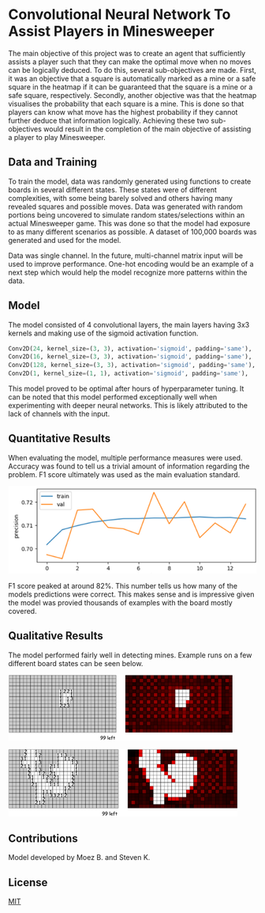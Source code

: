 # Convolutional Neural Network To Assist Players in Minesweeper

The main objective of this project was to create an agent that sufficiently assists a player such that they can make the optimal move when no moves can be logically deduced. To do this, several sub-objectives are made. First, it was an objective that a square is automatically marked as a mine or a safe square in the heatmap if it can be guaranteed that the square is a mine or a safe square, respectively. Secondly, another objective was that the heatmap visualises the probability that each square is a mine. This is done so that players can know what move has the highest probability if they cannot further deduce that information logically. Achieving these two sub-objectives would result in the completion of the main objective of assisting a player to play Minesweeper.

## Data and Training

To train the model, data was randomly generated using functions to create boards in several different states. These states were of different complexities, with some being barely solved and others having many revealed squares and possible moves. Data was generated with random portions being uncovered to simulate random states/selections within an actual Minesweeper game. This was done so that the model had exposure to as many different scenarios as possible. A dataset of 100,000 boards was generated and used for the model. 

Data was single channel. In the future, multi-channel matrix input will be used to improve performance. One-hot encoding would be an example of a next step which would help the model recognize more patterns within the data.

## Model
The model consisted of 4 convolutional layers, the main layers having 3x3 kernels and making use of the sigmoid activation function.

```python
Conv2D(24, kernel_size=(3, 3), activation='sigmoid', padding='same'),
Conv2D(16, kernel_size=(3, 3), activation='sigmoid', padding='same'),
Conv2D(128, kernel_size=(3, 3), activation='sigmoid', padding='same'), 
Conv2D(1, kernel_size=(1, 1), activation='sigmoid', padding='same'),
```

This model proved to be optimal after hours of hyperparameter tuning. It can be noted that this model performed exceptionally well when experimenting with deeper neural networks. This is likely attributed to the lack of channels with the input.

## Quantitative Results

When evaluating the model, multiple performance measures were used. Accuracy was found to tell us a trivial amount of information regarding the problem. F1 score ultimately was used as the main evaluation standard.

![](./assets/precision.png)

F1 score peaked at around 82%. This number tells us how many of the models predictions were correct. This makes sense and is impressive given the model was provied thousands of examples with the board mostly covered.

## Qualitative Results

The model performed fairly well in detecting mines. Example runs on a few different board states can be seen below.

![](./assets/example2.png)

![](./assets/example3.png)

## Contributions

Model developed by Moez B. and Steven K.

## License

[MIT](https://choosealicense.com/licenses/mit/)
